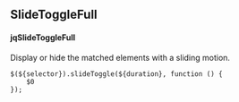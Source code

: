 ## SlideToggleFull
#### jqSlideToggleFull
Display or hide the matched elements with a sliding motion.
```
$(${selector}).slideToggle(${duration}, function () {
	$0
});
```
